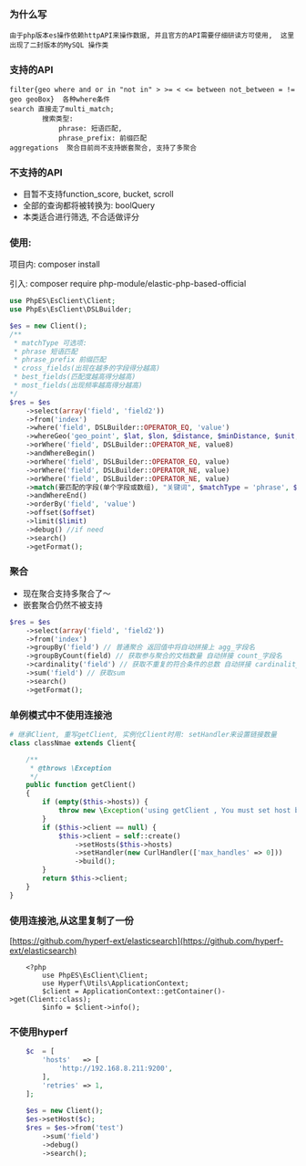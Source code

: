 ### 为什么写

```text
由于php版本es操作依赖httpAPI来操作数据, 并且官方的API需要仔细研读方可使用,  这里出现了二封版本的MySQL 操作类
```

### 支持的API

```
filter{geo where and or in "not in" > >= < <= between not_between = != geo geoBox}  各种where条件
search 直接走了multi_match; 
        搜索类型: 
            phrase: 短语匹配, 
            phrase_prefix: 前缀匹配
aggregations  聚合目前尚不支持嵌套聚合, 支持了多聚合
```

### 不支持的API

* 目暂不支持function_score, bucket, scroll
* 全部的查询都将被转换为: boolQuery
* 本类适合进行筛选, 不合适做评分

### 使用:

项目内: composer install

引入: composer require php-module/elastic-php-based-official

```php
use PhpES\EsClient\Client;
use PhpEs\EsClient\DSLBuilder;

$es = new Client();
/**
 * matchType 可选项:
 * phrase 短语匹配
 * phrase_prefix 前缀匹配
 * cross_fields(出现在越多的字段得分越高)
 * best_fields(匹配度越高得分越高)
 * most_fields(出现频率越高得分越高)
*/
$res = $es
    ->select(array('field', 'field2'))
    ->from('index')
    ->where('field', DSLBuilder::OPERATOR_EQ, 'value')
    ->whereGeo('geo_point', $lat, $lon, $distance, $minDistance, $unit, $distanceType, $type)
    ->orWhere('field', DSLBuilder::OPERATOR_NE, value8)
    ->andWhereBegin()
    ->orWhere('field', DSLBuilder::OPERATOR_EQ, value)
    ->orWhere('field', DSLBuilder::OPERATOR_NE, value)
    ->orWhere('field', DSLBuilder::OPERATOR_NE, value)
    ->match(要匹配的字段(单个字段或数组), "关键词", $matchType = 'phrase', $type = 'must')
    ->andWhereEnd()
    ->orderBy('field', 'value')
    ->offset($offset)
    ->limit($limit)
    ->debug() //if need
    ->search()
    ->getFormat();
```

### 聚合

- 现在聚合支持多聚合了～
- 嵌套聚合仍然不被支持

```php
$res = $es
    ->select(array('field', 'field2'))
    ->from('index')
    ->groupBy('field') // 普通聚合 返回值中将自动拼接上 agg_字段名 
    ->groupByCount(field) // 获取参与聚合的文档数量 自动拼接 count_字段名
    ->cardinality('field') // 获取不重复的符合条件的总数 自动拼接 cardinality_字段名
    ->sum('field') // 获取sum
    ->search()
    ->getFormat();
```

### 单例模式中不使用连接池

```php
# 继承Client, 重写getClient, 实例化Client时用: setHandler来设置链接数量
class classNmae extends Client{

    /**
     * @throws \Exception
     */
    public function getClient()
    {
        if (empty($this->hosts)) {
            throw new \Exception('using getClient , You must set host before');
        }
        if ($this->client == null) {
            $this->client = self::create()
                ->setHosts($this->hosts)
                ->setHandler(new CurlHandler(['max_handles' => 0]))
                ->build();
        }
        return $this->client;
    }
}

```

### 使用连接池,从这里复制了一份

[https://github.com/hyperf-ext/elasticsearch](https://github.com/hyperf-ext/elasticsearch)

```
    <?php
        use PhpES\EsClient\Client;
        use Hyperf\Utils\ApplicationContext;
        $client = ApplicationContext::getContainer()->get(Client::class);
        $info = $client->info();
```

### 不使用hyperf

```php
    $c  = [
        'hosts'   => [
            'http://192.168.8.211:9200',
        ],
        'retries' => 1,
    ];
    
    $es = new Client();
    $es->setHost($c);
    $res = $es->from('test')
        ->sum('field')
        ->debug()
        ->search();
```
